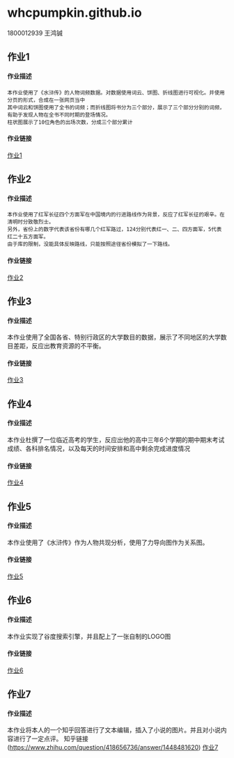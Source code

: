 # whcpumpkin.github.io
1800012939 王鸿铖
 ## 作业1
 #### 作业描述
    本作业使用了《水浒传》的人物词频数据。对数据使用词云、饼图、折线图进行可视化。并使用分页的形式，合成在一张网页当中
    其中词云和饼图使用了全书的词频；而折线图将书分为三个部分，展示了三个部分分别的词频，有助于发现人物在全书不同时期的登场情况。
    柱状图展示了10位角色的出场次数，分成三个部分累计
#### 作业链接
   [作业1](https://whcpumpkin.github.io/tab_base2.html)

## 作业2
#### 作业描述
    本作业使用了红军长征四个方面军在中国境内的行进路线作为背景，反应了红军长征的艰辛。在清明时分致敬烈士。
    另外，省份上的数字代表该省份有哪几个红军路过，124分别代表红一、二、四方面军，5代表红二十五方面军。
    由于库的限制，没能具体反映路线，只能按照途径省份模拟了一下路线。
#### 作业链接
   [作业2](https://whcpumpkin.github.io/geo_lines_background.html)

## 作业3
#### 作业描述
   本作业使用了全国各省、特别行政区的大学数目的数据，展示了不同地区的大学数目差距，反应出教育资源的不平衡。
#### 作业链接
   [作业3](https://whcpumpkin.github.io/map_unv_num.html)

## 作业4
#### 作业描述
   本作业杜撰了一位临近高考的学生，反应出他的高中三年6个学期的期中期末考试成绩、各科排名情况，以及每天的时间安排和高中剩余完成进度情况
#### 作业链接
   [作业4](https://whcpumpkin.github.io/page_draggable_layout.html)

## 作业5
#### 作业描述
   本作业使用了《水浒传》作为人物共现分析，使用了力导向图作为关系图。
#### 作业链接
   [作业5](https://whcpumpkin.github.io/关系图-水浒传.html)
   
## 作业6
#### 作业描述
   本作业实现了谷度搜索引擎，并且配上了一张自制的LOGO图
#### 作业链接
   [作业6](https://whcpumpkin.github.io/Googdu.html)
  
## 作业7
#### 作业描述
   本作业将本人的一个知乎回答进行了文本编辑，插入了小说的图片。并且对小说内容进行了一定点评。
   知乎链接(https://www.zhihu.com/question/418656736/answer/1448481620)
   [作业7](https://whcpumpkin.github.io/test.html)  
